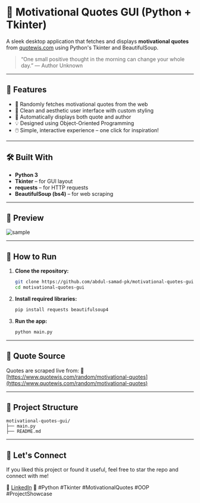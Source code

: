 # 💬 Motivational Quotes GUI (Python + Tkinter)

A sleek desktop application that fetches and displays **motivational quotes** from [quotewis.com](https://www.quotewis.com/random/motivational-quotes) using Python's Tkinter and BeautifulSoup.

> “One small positive thought in the morning can change your whole day.”
> — Author Unknown

---

## 🚀 Features

* 🧠 Randomly fetches motivational quotes from the web
* 🎨 Clean and aesthetic user interface with custom styling
* 📜 Automatically displays both quote and author
* 💡 Designed using Object-Oriented Programming
* 🖱️ Simple, interactive experience – one click for inspiration!

---

## 🛠️ Built With

* **Python 3**
* **Tkinter** – for GUI layout
* **requests** – for HTTP requests
* **BeautifulSoup (bs4)** – for web scraping

---

## 📸 Preview

![sample](https://github.com/user-attachments/assets/34170a28-c1e2-4987-917d-bb9b4195e11a)


---

## 🧰 How to Run

1. **Clone the repository:**

   ```bash
   git clone https://github.com/abdul-samad-pk/motivational-quotes-gui.git
   cd motivational-quotes-gui
   ```

2. **Install required libraries:**

   ```bash
   pip install requests beautifulsoup4
   ```

3. **Run the app:**

   ```bash
   python main.py
   ```

---

## 📎 Quote Source

Quotes are scraped live from:
🔗 [https://www.quotewis.com/random/motivational-quotes](https://www.quotewis.com/random/motivational-quotes)

---

## 📂 Project Structure

```
motivational-quotes-gui/
├── main.py
├── README.md
```

---

## 🙌 Let's Connect

If you liked this project or found it useful, feel free to star the repo and connect with me!

🔗 [LinkedIn](https://www.linkedin.com/in/abdul-samad-pk/)
🐍 #Python #Tkinter #MotivationalQuotes #OOP #ProjectShowcase

